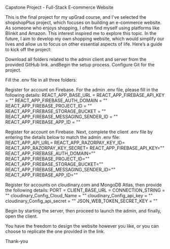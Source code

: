 Capstone Project - Full-Stack E-commerce Website

This is the final project for my upGrad course, and I've selected the shopshopPlus project, which focuses on building an e-commerce website.
As someone who enjoys shopping, I often find myself using platforms like Blinkit and Amazon. This interest inspired me to explore this topic. In the future, I aim to develop my own shopping website, which would simplify our lives and allow us to focus on other essential aspects of life.
Here’s a guide to kick off the project:

Download all folders related to the admin client and server from the provided GitHub link. andBegin the setup process.
Configure Git for the project.

Fill the .env file in all three folders:

Register for account on Firebase. For the admin .env file, please fill in the following details:
REACT_APP_BASE_URL = 
REACT_APP_FIREBASE_API_KEY = ""
REACT_APP_FIREBASE_AUTH_DOMAIN = ""
REACT_APP_FIREBASE_PROJECT_ID = ""
REACT_APP_FIREBASE_STORAGE_BUCKET = ""
REACT_APP_FIREBASE_MESSAGING_SENDER_ID = ""
REACT_APP_FIREBASE_APP_ID = ""

Register for account on Firebase. Next, complete the client .env file by entering the details below to match the admin .env file:
REACT_APP_API_URL=
REACT_APP_RAZORPAY_KEY_ID=
REACT_APP_RAZORPAY_KEY_SECRET=
REACT_APP_FIREBASE_API_KEY=""
REACT_APP_FIREBASE_AUTH_DOMAIN=""
REACT_APP_FIREBASE_PROJECT_ID=""
REACT_APP_FIREBASE_STORAGE_BUCKET=""
REACT_APP_FIREBASE_MESSAGING_SENDER_ID=""
REACT_APP_FIREBASE_APP_ID=""

Register for accounts on cloudinary.com and MongoDB Atlas, then provide the following details:
PORT =
CLIENT_BASE_URL =
CONNECTION_STRING = ""
cloudinary_Config_Cloud_Name = ""
cloudinary_Config_api_key = ""
cloudinary_Config_api_secret = ""
JSON_WEB_TOKEN_SECRET_KEY = ""
 
Begin by starting the server, then proceed to launch the admin, and finally, open the client.

You have the freedom to design the website however you like, or you can choose to replicate the one provided in the link.

Thank-you


